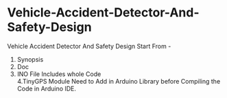 # Vehicle-Accident-Detector-And-Safety-Design
Vehicle Accident Detector And Safety Design
Start From -
1. Synopsis <br>
2. Doc <br>
3. INO File Includes whole Code <br>
4.TinyGPS Module Need to Add in Arduino Library before Compiling the Code in Arduino IDE.
